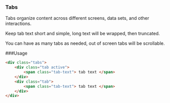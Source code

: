 ### Tabs

Tabs organize content across different screens, data sets, and other interactions.

Keep tab text short and simple, long text will be wrapped, then truncated.

You can have as many tabs as needed, out of screen tabs will be scrollable.

###Usage
```html
<div class="tabs">
    <div class="tab active">
        <span class="tab-text"> tab text </span>
    </div>
    <div class="tab">
        <span class="tab-text"> tab text </span>
    </div>
</div>
```
